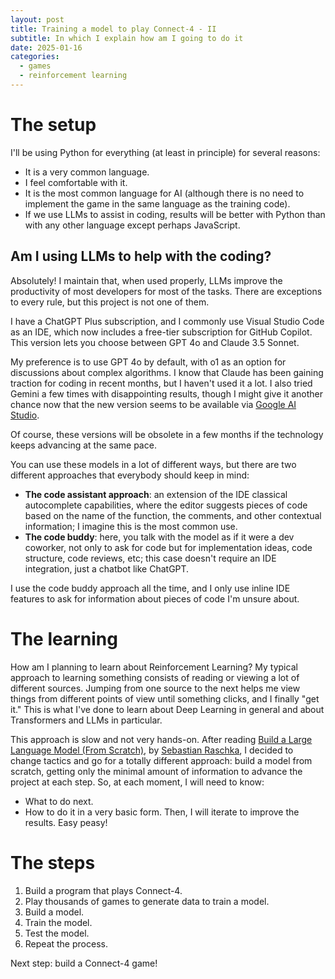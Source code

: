 ```yaml
---
layout: post
title: Training a model to play Connect-4 - II
subtitle: In which I explain how am I going to do it 
date: 2025-01-16
categories:
  - games
  - reinforcement learning
---
```

# The setup
I'll be using Python for everything (at least in principle) for several reasons:
- It is a very common language.
- I feel comfortable with it.
- It is the most common language for AI (although there is no need to implement the game in the same language as the training code).
- If we use LLMs to assist in coding, results will be better with Python than with any other language except perhaps JavaScript.


## Am I using LLMs to help with the coding?
Absolutely! I maintain that, when used properly, LLMs improve the productivity of most developers for most of the tasks. There are exceptions to every rule, but this project is not one of them.

I have a ChatGPT Plus subscription, and I commonly use Visual Studio Code as an IDE, which now includes a free-tier subscription for GitHub Copilot. This version lets you choose between GPT 4o and Claude 3.5 Sonnet. 

My preference is to use GPT 4o by default, with o1 as an option for discussions about complex algorithms. I know that Claude has been gaining traction for coding in recent months, but I haven't used it a lot. I also tried Gemini a few times with disappointing results, though I might give it another chance now that the new version seems to be available via [Google AI Studio](https://aistudio.google.com/).

Of course, these versions will be obsolete in a few months if the technology keeps advancing at the same pace.

You can use these models in a lot of different ways, but there are two different approaches that everybody should keep in mind:
- **The code assistant approach**: an extension of the IDE classical autocomplete capabilities, where the editor suggests pieces of code based on the name of the function, the comments, and other contextual information; I imagine this is the most common use.
- **The code buddy**: here, you talk with the model as if it were a dev coworker, not only to ask for code but for implementation ideas, code structure, code reviews, etc; this case doesn't require an IDE integration, just a chatbot like ChatGPT.

I use the code buddy approach all the time, and I only use inline IDE features to ask for information about pieces of code I'm unsure about.
# The learning
How am I planning to learn about Reinforcement Learning? My typical approach to learning something consists of reading or viewing a lot of different sources. Jumping from one source to the next helps me view things from different points of view until something clicks, and I finally "get it." This is what I've done to learn about Deep Learning in general and about Transformers and LLMs in particular. 

This approach is slow and not very hands-on. After reading [Build a Large Language Model (From Scratch)](https://livebook.manning.com/book/build-a-large-language-model-from-scratch), by [Sebastian Raschka](https://sebastianraschka.com/), I decided to change tactics and go for a totally different approach: build a model from scratch, getting only the minimal amount of information to advance the project at each step. So, at each moment, I will need to know:
- What to do next.
- How to do it in a very basic form.
Then, I will iterate to improve the results. Easy peasy!

# The steps
1. Build a program that plays Connect-4.
2. Play thousands of games to generate data to train a model.
3. Build a model.
4. Train the model.
5. Test the model.
6. Repeat the process.

Next step: build a Connect-4 game!